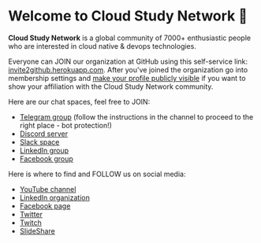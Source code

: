 # Welcome to Cloud Study Network 👋

**Cloud Study Network** is a global community of 7000+ enthusiastic people who are interested in cloud native & devops technologies.

Everyone can JOIN our organization at GitHub using this self-service link: [invite2github.herokuapp.com](https://invite2github.herokuapp.com/). After you've joined the organization go into membership settings and [make your profile publicly visible](https://docs.github.com/en/github/setting-up-and-managing-your-github-user-account/publicizing-or-hiding-organization-membership) if you want to show your affiliation with the Cloud Study Network community.

Here are our chat spaces, feel free to JOIN:
- [Telegram group](https://t.me/CloudStudyNet) (follow the instructions in the channel to proceed to the right place - bot protection!)
- [Discord server](https://cloudstudy.net/discord)
- [Slack space](http://cloudstudy.net/slack)
- [LinkedIn group](https://www.linkedin.com/groups/9061836/)
- [Facebook group](https://www.facebook.com/groups/cloudstudynetwork)

Here is where to find and FOLLOW us on social media:
- [YouTube channel](https://bit.ly/CloudStudyNetYT)
- [LinkedIn organization](https://www.linkedin.com/company/cloud-study-network/)
- [Facebook page](https://www.facebook.com/CloudStudyNetwork/)
- [Twitter](https://twitter.com/CloudStudyNet)
- [Twitch](https://www.twitch.tv/cloudstudynetwork)
- [SlideShare](https://www.slideshare.net/CloudStudyNetwork)
